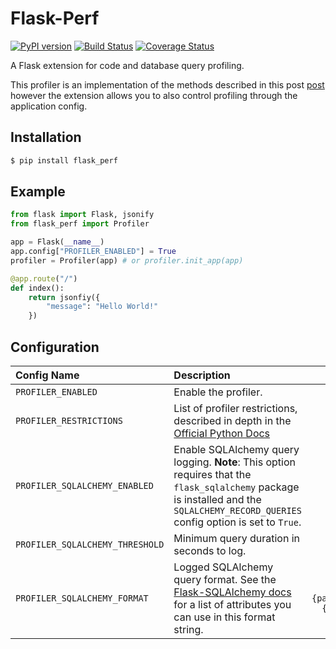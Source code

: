 # Flask-Perf

[![PyPI version](https://badge.fury.io/py/Flask-Perf.svg)](https://badge.fury.io/py/Flask-Perf)
[![Build Status](https://travis-ci.org/abetlen/Flask-Perf.svg?branch=master)](https://travis-ci.org/abetlen/Flask-Perf)
[![Coverage Status](https://coveralls.io/repos/github/abetlen/Flask-Perf/badge.svg?branch=master)](https://coveralls.io/github/abetlen/Flask-Perf?branch=master)

A Flask extension for code and database query profiling.

This profiler is an implementation of the methods described in this post [post](https://blog.miguelgrinberg.com/post/the-flask-mega-tutorial-part-xvi-debugging-testing-and-profiling) however the extension allows you to also control profiling through the application config.

## Installation

```bash
$ pip install flask_perf
```

## Example

```python
from flask import Flask, jsonify
from flask_perf import Profiler

app = Flask(__name__)
app.config["PROFILER_ENABLED"] = True
profiler = Profiler(app) # or profiler.init_app(app)

@app.route("/")
def index():
    return jsonfiy({
        "message": "Hello World!"
    })
```

## Configuration

| Config Name | Description | `default` |
| :---------- |:------------| -------:|
| `PROFILER_ENABLED` | Enable the profiler. | `False`  |
| `PROFILER_RESTRICTIONS` | List of profiler restrictions, described in depth in the [Official Python  Docs](https://docs.python.org/dev/library/profile.html#pstats.Stats.print_stats) | `[]`   |
| `PROFILER_SQLALCHEMY_ENABLED` | Enable SQLAlchemy query logging. **Note**: This option requires that the `flask_sqlalchemy` package is installed and the `SQLALCHEMY_RECORD_QUERIES` config option is set to `True`. | `False` |
| `PROFILER_SQLALCHEMY_THRESHOLD` | Minimum query duration in seconds to log.  | `0` |
| `PROFILER_SQLALCHEMY_FORMAT` | Logged SQLAlchemy query format. See the [Flask-SQLAlchemy docs](http://flask-sqlalchemy.pocoo.org/2.3/api/#flask_sqlalchemy.get_debug_queries) for a list of attributes you can use in this format string.   | `"statement: {query}\nparameters: {parameters}\nduration: {duration}s\ncontext: {context}\n"` |